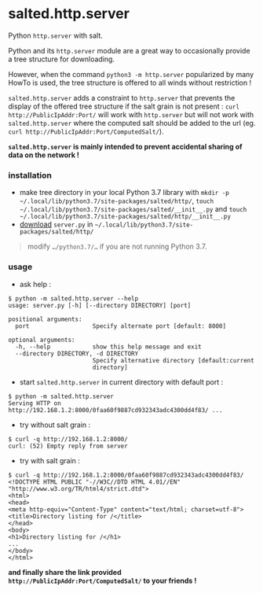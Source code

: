 # salted.http.server

Python `http.server` with salt.

Python and its `http.server` module are a great way to occasionally provide a tree structure for downloading.

However, when the command `python3 -m http.server` popularized by many HowTo is used, the tree structure is offered to all winds without restriction !

`salted.http.server` adds a constraint to `http.server` that prevents the display of the offered tree structure if the salt grain is not present :
`curl http://PublicIpAddr:Port/` will work with `http.server` but will not work with `salted.http.server` where the computed salt should be added to the url (eg. `curl http://PublicIpAddr:Port/ComputedSalt/`).

**`salted.http.server` is mainly intended to prevent accidental sharing of data on the network !**



### installation

- make tree directory in your local Python 3.7 library with `mkdir -p ~/.local/lib/python3.7/site-packages/salted/http/`, `touch ~/.local/lib/python3.7/site-packages/salted/__init__.py` and `touch ~/.local/lib/python3.7/site-packages/salted/http/__init__.py`
- [download](server.py) `server.py` in `~/.local/lib/python3.7/site-packages/salted/http/`

> modify `…/python3.7/…` if you are not running Python 3.7.



### usage

- ask help :
```console
$ python -m salted.http.server --help
usage: server.py [-h] [--directory DIRECTORY] [port]

positional arguments:
  port                  Specify alternate port [default: 8000]

optional arguments:
  -h, --help            show this help message and exit
  --directory DIRECTORY, -d DIRECTORY
                        Specify alternative directory [default:current
                        directory]
```

- start `salted.http.server` in current directory with default port :
```console
$ python -m salted.http.server 
Serving HTTP on http://192.168.1.2:8000/0faa60f9887cd932343adc4300dd4f83/ ...
```

- try without salt grain :
```console
$ curl -q http://192.168.1.2:8000/
curl: (52) Empty reply from server
```

- try with salt grain :
```console
$ curl -q http://192.168.1.2:8000/0faa60f9887cd932343adc4300dd4f83/
<!DOCTYPE HTML PUBLIC "-//W3C//DTD HTML 4.01//EN" "http://www.w3.org/TR/html4/strict.dtd">
<html>
<head>
<meta http-equiv="Content-Type" content="text/html; charset=utf-8">
<title>Directory listing for /</title>
</head>
<body>
<h1>Directory listing for /</h1>
...
</body>
</html>
```

**and finally share the link provided `http://PublicIpAddr:Port/ComputedSalt/` to your friends !**
